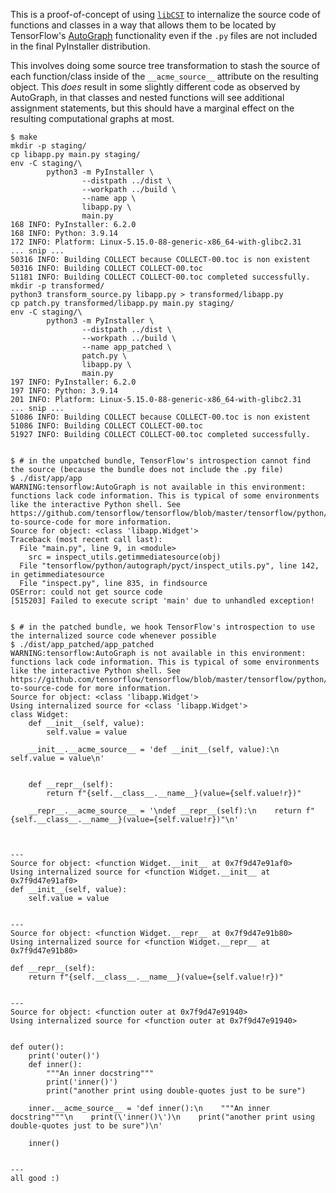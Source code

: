 This is a proof-of-concept of using [`libCST`](https://pypi.org/project/libcst/)
to internalize the source code of functions and classes in a way that allows
them to be located by TensorFlow's [AutoGraph](https://www.tensorflow.org/api_docs/python/tf/autograph)
functionality even if the `.py` files are not included in the final PyInstaller
distribution.

This involves doing some source tree transformation to stash the source of each
function/class inside of the `__acme_source__` attribute on the resulting object.
This _does_ result in some slightly different code as observed by AutoGraph,
in that classes and nested functions will see additional assignment statements,
but this should have a marginal effect on the resulting computational graphs
at most.

```
$ make
mkdir -p staging/
cp libapp.py main.py staging/
env -C staging/\
        python3 -m PyInstaller \
                --distpath ../dist \
                --workpath ../build \
                --name app \
                libapp.py \
                main.py
168 INFO: PyInstaller: 6.2.0
168 INFO: Python: 3.9.14
172 INFO: Platform: Linux-5.15.0-88-generic-x86_64-with-glibc2.31
... snip ...
50316 INFO: Building COLLECT because COLLECT-00.toc is non existent
50316 INFO: Building COLLECT COLLECT-00.toc
51181 INFO: Building COLLECT COLLECT-00.toc completed successfully.
mkdir -p transformed/
python3 transform_source.py libapp.py > transformed/libapp.py
cp patch.py transformed/libapp.py main.py staging/
env -C staging/\
        python3 -m PyInstaller \
                --distpath ../dist \
                --workpath ../build \
                --name app_patched \
                patch.py \
                libapp.py \
                main.py
197 INFO: PyInstaller: 6.2.0
197 INFO: Python: 3.9.14
201 INFO: Platform: Linux-5.15.0-88-generic-x86_64-with-glibc2.31
... snip ...
51086 INFO: Building COLLECT because COLLECT-00.toc is non existent
51086 INFO: Building COLLECT COLLECT-00.toc
51927 INFO: Building COLLECT COLLECT-00.toc completed successfully.


$ # in the unpatched bundle, TensorFlow's introspection cannot find the source (because the bundle does not include the .py file)
$ ./dist/app/app
WARNING:tensorflow:AutoGraph is not available in this environment: functions lack code information. This is typical of some environments like the interactive Python shell. See https://github.com/tensorflow/tensorflow/blob/master/tensorflow/python/autograph/g3doc/reference/limitations.md#access-to-source-code for more information.
Source for object: <class 'libapp.Widget'>
Traceback (most recent call last):
  File "main.py", line 9, in <module>
    src = inspect_utils.getimmediatesource(obj)
  File "tensorflow/python/autograph/pyct/inspect_utils.py", line 142, in getimmediatesource
  File "inspect.py", line 835, in findsource
OSError: could not get source code
[515203] Failed to execute script 'main' due to unhandled exception!


$ # in the patched bundle, we hook TensorFlow's introspection to use the internalized source code whenever possible
$ ./dist/app_patched/app_patched
WARNING:tensorflow:AutoGraph is not available in this environment: functions lack code information. This is typical of some environments like the interactive Python shell. See https://github.com/tensorflow/tensorflow/blob/master/tensorflow/python/autograph/g3doc/reference/limitations.md#access-to-source-code for more information.
Source for object: <class 'libapp.Widget'>
Using internalized source for <class 'libapp.Widget'>
class Widget:
    def __init__(self, value):
        self.value = value

    __init__.__acme_source__ = 'def __init__(self, value):\n    self.value = value\n'


    def __repr__(self):
        return f"{self.__class__.__name__}(value={self.value!r})"

    __repr__.__acme_source__ = '\ndef __repr__(self):\n    return f"{self.__class__.__name__}(value={self.value!r})"\n'



---
Source for object: <function Widget.__init__ at 0x7f9d47e91af0>
Using internalized source for <function Widget.__init__ at 0x7f9d47e91af0>
def __init__(self, value):
    self.value = value


---
Source for object: <function Widget.__repr__ at 0x7f9d47e91b80>
Using internalized source for <function Widget.__repr__ at 0x7f9d47e91b80>

def __repr__(self):
    return f"{self.__class__.__name__}(value={self.value!r})"


---
Source for object: <function outer at 0x7f9d47e91940>
Using internalized source for <function outer at 0x7f9d47e91940>


def outer():
    print('outer()')
    def inner():
        """An inner docstring"""
        print('inner()')
        print("another print using double-quotes just to be sure")

    inner.__acme_source__ = 'def inner():\n    """An inner docstring"""\n    print(\'inner()\')\n    print("another print using double-quotes just to be sure")\n'

    inner()


---
all good :)
```
